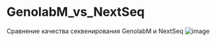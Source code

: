 # GenolabM_vs_NextSeq

Сравнение качества секвенирования GenolabM и NextSeq
![image](https://github.com/glebus-sasha/GenolabM_vs_NextSeq/assets/28355746/756c299d-6b04-45fa-8a6c-e95a9cc89966)
